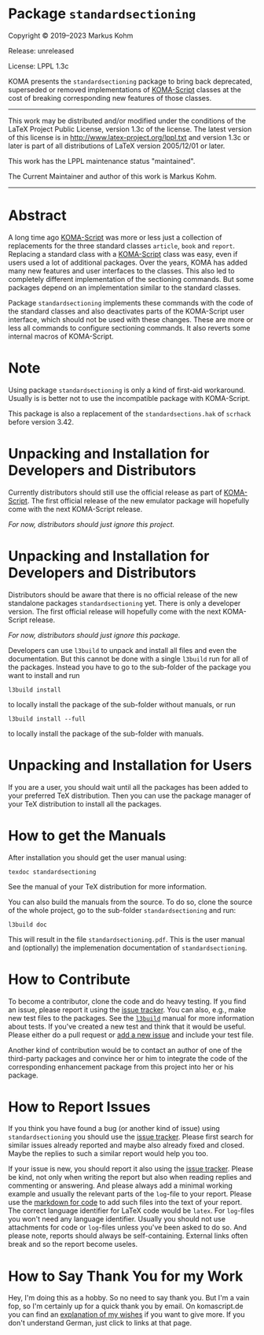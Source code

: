 # Package `standardsectioning`

Copyright © 2019–2023 Markus Kohm

Release: unreleased

License: LPPL 1.3c

KOMA presents the `standardsectioning` package to bring back deprecated,
superseded or removed implementations of
[KOMA-Script](https://www.ctan.org/pkg/koma-script) classes at the cost of
breaking corresponding new features of those classes.

----------------------------------------------------------------------------

This work may be distributed and/or modified under the conditions of
the LaTeX Project Public License, version 1.3c of the license.
The latest version of this license is in
    http://www.latex-project.org/lppl.txt
and version 1.3c or later is part of all distributions of LaTeX
version 2005/12/01 or later.

This work has the LPPL maintenance status "maintained".

The Current Maintainer and author of this work is Markus Kohm.

----------------------------------------------------------------------------

# Abstract

A long time ago [KOMA-Script](https://www.sourceforge.net/project/koma-script)
was more or less just a collection of replacements for the three standard
classes `article`, `book` and `report`. Replacing a standard class with a
[KOMA-Script](https://www.sourceforge.net/project/koma-script) class was easy,
even if users used a lot of additional packages. Over the years, KOMA has
added many new features and user interfaces to the classes. This also led to
completely different implementation of the sectioning commands. But some
packages depend on an implementation similar to the standard classes.

Package `standardsectioning` implements these commands with the code of the
standard classes and also deactivates parts of the KOMA-Script user interface,
which should not be used with these changes. These are more or less all
commands to configure sectioning commands. It also reverts some
internal macros of KOMA-Script.
 
# Note

Using package `standardsectioning` is only a kind of first-aid
workaround. Usually is is better not to use the incompatible package with
KOMA-Script.

This package is also a replacement of the `standardsections.hak` of
`scrhack` before version 3.42.


# Unpacking and Installation for Developers and Distributors

Currently distributors should still use the official release as part of
[KOMA-Script](https://www.sourceforge.net/project/koma-script). The first
official release of the new emulator package will hopefully come with the next
KOMA-Script release.

*For now, distributors should just ignore this project.*

# Unpacking and Installation for Developers and Distributors

Distributors should be aware that there is no official release of the new
standalone packages `standardsectioning` yet. There is only a developer
version. The first official release will hopefully come with the next
KOMA-Script release.

*For now, distributors should just ignore this package.*

Developers can use `l3build` to unpack and install all files and even the
documentation. But this cannot be done with a single `l3build` run for all of
the packages. Instead you have to go to the sub-folder of the package you want
to install and run

    l3build install
	
to locally install the package of the sub-folder without manuals, or run

    l3build install --full
	
to locally install the package of the sub-folder with manuals.

# Unpacking and Installation for Users

If you are a user, you should wait until all the packages has been added to
your preferred TeX distribution. Then you can use the package manager of your
TeX distribution to install all the packages.

# How to get the Manuals

After installation you should get the user manual using:

    texdoc standardsectioning
	
See the manual of your TeX distribution for more information. 

You can also build the manuals from the source. To do so, clone the source of
the whole project, go to the sub-folder `standardsectioning` and run:

	l3build doc
	
This will result in the file `standardsectioning.pdf`. This is the user
manual and (optionally) the implemenation documentation of
`standardsectioning`.

# How to Contribute

To become a contributor, clone the code and do heavy testing. If you find an
issue, please report it using the [issue tracker](../../../issues). You can
also, e.g., make new test files to the packages. See the
[`l3build`](https://ctan.prg/pkg/l3build) manual for more information about
tests. If you've created a new test and think that it would be useful. Please
either do a pull request or [add a new issue](../../../issues/new/choose) and
include your test file.

Another kind of contribution would be to contact an author of one of the
third-party packages and convince her or him to integrate the code of the
corresponding enhancement package from this project into her or his package.

# How to Report Issues

If you think you have found a bug (or another kind of issue) using
`standardsectioning` you should use the [issue tracker](../../../issues). Please
first search for similar issues already reported and maybe also already fixed
and closed. Maybe the replies to such a similar report would help you too.

If your issue is new, you should report it also using the [issue
tracker](../../../issues). Please be kind, not only when writing the report
but also when reading replies and commenting or answering. And please always
add a minimal working example and usually the relevant parts of the `log`-file
to your report. Please use the [markdown for
code](https://docs.github.com/en/get-started/writing-on-github/working-with-advanced-formatting/creating-and-highlighting-code-blocks)
to add such files into the text of your report. The correct language
identifier for LaTeX code would be `latex`. For `log`-files you won't need any
language identifier. Usually you should not use attachments for code or
`log`-files unless you've been asked to do so. And please note, reports should
always be self-containing. External links often break and so the report become
useles.

# How to Say Thank You for my Work

Hey, I'm doing this as a hobby. So no need to say thank you. But I'm a vain
fop, so I'm certainly up for a quick thank you by email. On komascript.de you
can find an [explanation of my wishes](https://komascript.de/wunschliste) if
you want to give more. If you don't understand German, just click to links at
that page.
